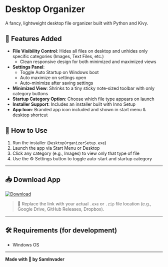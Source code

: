 # Desktop Organizer

A fancy, lightweight desktop file organizer built with Python and Kivy.

## 🔧 Features Added
- **File Visibility Control**: Hides all files on desktop and unhides only specific categories (Images, Text Files, etc.)
  - Clean responsive design for both minimized and maximized views
- **Settings Panel**:
  - Toggle Auto Startup on Windows boot
  - Auto maximize on settings open
  - Auto-minimize after saving settings
- **Minimized View**: Shrinks to a tiny sticky note-sized toolbar with only category buttons
- **Startup Category Option**: Choose which file type appears on launch
- **Installer Support**: Includes an installer built with Inno Setup
- **App Icon**: Branded app icon included and shown in start menu & desktop shortcut

## 🚀 How to Use
1. Run the installer (`DesktopOrganizerSetup.exe`)
2. Launch the app via Start Menu or Desktop
3. Click any category (e.g., Images) to view only that type of file
4. Use the ⚙️ Settings button to toggle auto-start and startup category

---

## 📥 Download App

[![Download](https://img.shields.io/badge/Download%20App-%F0%9F%92%BE-blue?style=for-the-badge)](https://example.com/path-to-desktoporganizer.exe)

> 🔗 Replace the link with your actual `.exe` or `.zip` file location (e.g., Google Drive, GitHub Releases, Dropbox).

---

## 🛠 Requirements (for development)
- Windows OS

---

**Made with 💙 by SamInvader**
